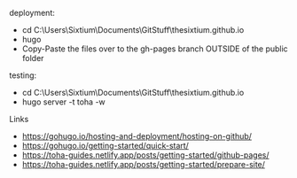 deployment:
* cd C:\Users\Sixtium\Documents\GitStuff\thesixtium.github.io
* hugo
* Copy-Paste the files over to the gh-pages branch OUTSIDE of the public folder

testing:
* cd C:\Users\Sixtium\Documents\GitStuff\thesixtium.github.io
* hugo server -t toha -w

Links
* https://gohugo.io/hosting-and-deployment/hosting-on-github/
* https://gohugo.io/getting-started/quick-start/
* https://toha-guides.netlify.app/posts/getting-started/github-pages/
* https://toha-guides.netlify.app/posts/getting-started/prepare-site/
